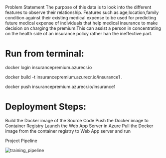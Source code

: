 Problem Statement
The purpose of this data is to look into the different features to observe their relationship. Features such as age,location,family condition against their existing medical expense to be used for predicting future medical expense of individuals that help medical insurance to make decision on charging the premium.This can assist a person in concentrating on the health side of an insurance policy rather han the ineffective part.

# Run from terminal:
docker login insurancepremium.azurecr.io

docker build -t insurancepremium.azurecr.io/insurance1 .

docker push insurancepremium.azurecr.io/insurance1

# Deployment Steps:
Build the Docker image of the Source Code
Push the Docker image to Container Registry
Launch the Web App Server in Azure
Pull the Docker image from the container registry to Web App server and run

Project Pipeline

![training_pipeline](https://github.com/SiddharthTyagi119/EndtoEnd_Project-main/assets/52122171/f01d8373-b7fd-41b5-9cb4-f0967a2ad1e2)
